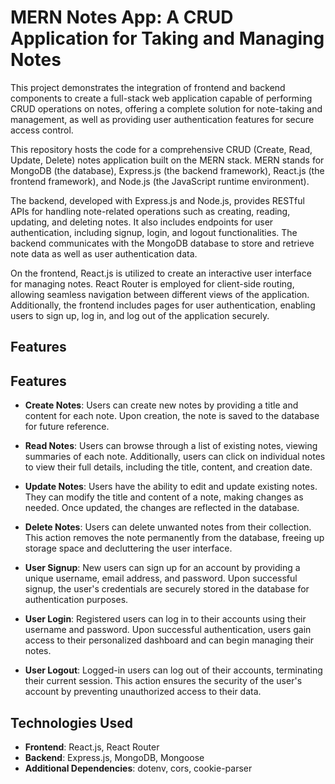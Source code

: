 # MERN Notes App: A CRUD Application for Taking and Managing Notes

This project demonstrates the integration of frontend and backend components to create a full-stack web application capable of performing CRUD operations on notes, offering a complete solution for note-taking and management, as well as providing user authentication features for secure access control.

This repository hosts the code for a comprehensive CRUD (Create, Read, Update, Delete) notes application built on the MERN stack. MERN stands for MongoDB (the database), Express.js (the backend framework), React.js (the frontend framework), and Node.js (the JavaScript runtime environment).

The backend, developed with Express.js and Node.js, provides RESTful APIs for handling note-related operations such as creating, reading, updating, and deleting notes. It also includes endpoints for user authentication, including signup, login, and logout functionalities. The backend communicates with the MongoDB database to store and retrieve note data as well as user authentication data.

On the frontend, React.js is utilized to create an interactive user interface for managing notes. React Router is employed for client-side routing, allowing seamless navigation between different views of the application. Additionally, the frontend includes pages for user authentication, enabling users to sign up, log in, and log out of the application securely.

## Features

## Features

- **Create Notes**: Users can create new notes by providing a title and content for each note. Upon creation, the note is saved to the database for future reference.

- **Read Notes**: Users can browse through a list of existing notes, viewing summaries of each note. Additionally, users can click on individual notes to view their full details, including the title, content, and creation date.

- **Update Notes**: Users have the ability to edit and update existing notes. They can modify the title and content of a note, making changes as needed. Once updated, the changes are reflected in the database.

- **Delete Notes**: Users can delete unwanted notes from their collection. This action removes the note permanently from the database, freeing up storage space and decluttering the user interface.

- **User Signup**: New users can sign up for an account by providing a unique username, email address, and password. Upon successful signup, the user's credentials are securely stored in the database for authentication purposes.

- **User Login**: Registered users can log in to their accounts using their username and password. Upon successful authentication, users gain access to their personalized dashboard and can begin managing their notes.

- **User Logout**: Logged-in users can log out of their accounts, terminating their current session. This action ensures the security of the user's account by preventing unauthorized access to their data.

## Technologies Used

- **Frontend**: React.js, React Router
- **Backend**: Express.js, MongoDB, Mongoose
- **Additional Dependencies**: dotenv, cors, cookie-parser
